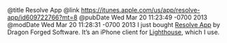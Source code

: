 @title Resolve App
@link https://itunes.apple.com/us/app/resolve-app/id609722766?mt=8
@pubDate Wed Mar 20 11:23:49 -0700 2013
@modDate Wed Mar 20 11:28:31 -0700 2013
I just bought <a href="https://itunes.apple.com/us/app/resolve-app/id609722766?mt=8">Resolve App</a> by Dragon Forged Software. It’s an iPhone client for <a href="https://lighthouseapp.com/">Lighthouse</a>, which I use.
